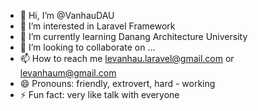 - 👋 Hi, I’m @VanhauDAU
- 👀 I’m interested in Laravel Framework
- 🌱 I’m currently learning Danang Architecture University
- 💞️ I’m looking to collaborate on ...
- 📫 How to reach me levanhau.laravel@gmail.com or levanhaum@gmail.com
- 😄 Pronouns: friendly, extrovert, hard - working
- ⚡ Fun fact: very like talk with everyone

<!---
VanhauDAU/VanhauDAU is a ✨ special ✨ repository because its `README.md` (this file) appears on your GitHub profile.
You can click the Preview link to take a look at your changes.
--->
